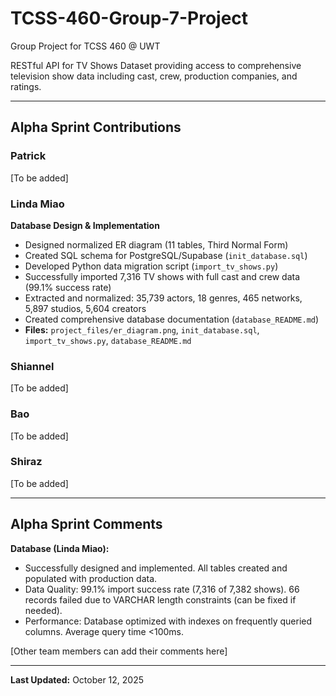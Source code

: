 # TCSS-460-Group-7-Project

Group Project for TCSS 460 @ UWT  

RESTful API for TV Shows Dataset providing access to comprehensive television show data including cast, crew, production companies, and ratings.

---

## Alpha Sprint Contributions

### Patrick
[To be added]

### Linda Miao
**Database Design & Implementation**
- Designed normalized ER diagram (11 tables, Third Normal Form)
- Created SQL schema for PostgreSQL/Supabase (`init_database.sql`)
- Developed Python data migration script (`import_tv_shows.py`)
- Successfully imported 7,316 TV shows with full cast and crew data (99.1% success rate)
- Extracted and normalized: 35,739 actors, 18 genres, 465 networks, 5,897 studios, 5,604 creators
- Created comprehensive database documentation (`database_README.md`)
- **Files:** `project_files/er_diagram.png`, `init_database.sql`, `import_tv_shows.py`, `database_README.md`

### Shiannel
[To be added]

### Bao
[To be added]

### Shiraz
[To be added]

---

## Alpha Sprint Comments

**Database (Linda Miao):**
- Successfully designed and implemented. All tables created and populated with production data.
- Data Quality: 99.1% import success rate (7,316 of 7,382 shows). 66 records failed due to VARCHAR length constraints (can be fixed if needed).
- Performance: Database optimized with indexes on frequently queried columns. Average query time <100ms.

[Other team members can add their comments here]

---

**Last Updated:** October 12, 2025
